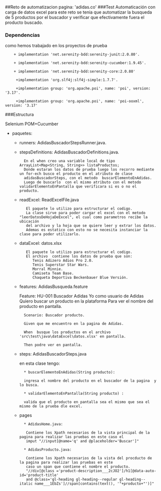 ##Reto de automatizacion pagina: 'adidas.co'
###Test Automaticación con carga de datos excel
para este reto se tenia que automatizar la busqueda de 5 productos por el buscador y verificar que  efectivamente fuera el producto buscado.

### Dependencias
como hemos trabajado en los proyectos de prueba

		+ implementation 'net.serenity-bdd:serenity-junit:2.0.80'.
		
		+ implementation 'net.serenity-bdd:serenity-cucumber:1.9.45'.
		
		+ implementation 'net.serenity-bdd:serenity-core:2.0.80'
		
		 +implementation 'org.slf4j:slf4j-simple:1.7.7'.
		 
		 +implementation group: 'org.apache.poi', name: 'poi', version: '3.17'.
		 
		 +implementation group: 'org.apache.poi', name: 'poi-ooxml', version: '3.17'

###Estructura

 Selenium POM+Cucumber
 
+ paquetes:
	+ runners: AdidasBuscadorStepsRunner.java.

	+ stepsDefinitions: AdidasBuscadorDefinitions.java.

			En el when creo una variable local de tipo   ArrayList<Map<String, String>> listaProductos; 
			Donde estaran los datos de prueba luego los recorro mediante un for-ech busco el producto en el atributo de clase
			adidasBuscadorSteps, con el metodo  buscarElementoEnAdidas.
			Luego de buscarlo  con el mismo atributo con el metodo  validarElementoEnPantalla que verificara si es o no el producto.

	+ readExcel: ReadExcelFile.java

			 El paquete lo utilizo para estructurar el codigo.
			 La clase sirve para poder cargar el excel con el metodo "leerDatosDeHojaDeExcel", el cual como parametros recibe la ubicación
			 del archivo y la hoja que se quiere leer y extrar los datos.
			 Ademas es estatico con esto no se necesita instanciar la clase para poder utilizarlo.

	+ dataExcel:  datos.xlsx

			 El paquete lo utilizo para estructurar el codigo.
			 El archivo  contiene los datos de prueba que son:
				Tenis Adizero Adios Pro 2.0.
				Tenis Superstar Star Wars.
				Morral Minnie.
				Camiseta Team Base.
				Chaqueta Deportiva Beckenbauer Blue Versión.

	+ features: AdidasBusqueda.feature

		Feature: HU-001 Buscador Adidas
		Yo como usuario de Adidas Quiero buscar un producto en la plataforma Para ver el nombre del producto en pantalla.
		
			Scenario: Buscador producto.
			
			Given que me encuentro en la pagina de Adidas.
			
			When  busque los productos en el archivo 'src\test\java\dataExcel\datos.xlsx' en pantalla.
			
			Then podre ver en pantalla.
			
	* steps: AdidasBuscadorSteps.java
	
	 	 en esta clase tengo:
		 
	 	 	* buscarElementoEnAdidas(String producto):
	 	 	
	  		ingresa el nombre del producto en el buscador de la pagina  y lo busca.
			
	 	 	* validarElementoEnPantalla(String producto) :
	 	 
		 	valida que el producto en pantalla sea el mismo que sea el mismo de la prueba dle excel.
			
	+ pages

			* AdidasHome.java:
		
	 		 Contiene los Xpath necesarios de la vista principal de la pagina para realizar las pruebas en este caso el 
			 imput "//input[@name='q' and @placeholder='Buscar']"

			* AdidasProducto.java:
		
	 		 Contiene los Xpath necesarios de la vista del procducto de la pagina para realizar las pruebas en este
			 caso un span que contiene el nombre el producto.
			 "//div[@class ='product-description___2cJO2']/h1[@data-auto-id='product-title' 
			 and @class='gl-heading gl-heading--regular gl-heading--italic name___1EbZs']//span[contains(text(), '"+producto+"')]"




